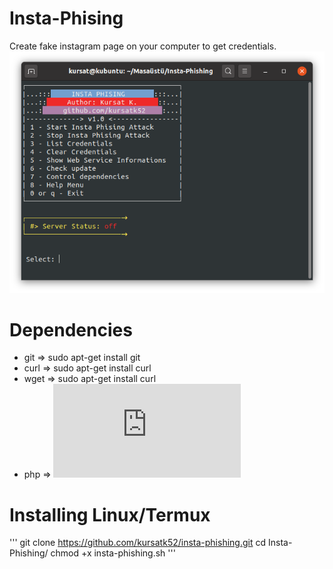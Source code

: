 # Insta-Phising
Create fake instagram page on your computer to get credentials.
![Program Main Menu](https://raw.githubusercontent.com/kursatk52/insta-phishing/master/images/insta-phishing-main-menu.png)

# Dependencies
* git  => sudo apt-get install git
* curl => sudo apt-get install curl
* wget => sudo apt-get install curl
* php  => ![Php Installation on Linux](https://www.php.net/manual/en/install.unix.debian.php)


# Installing Linux/Termux
'''
git clone https://github.com/kursatk52/insta-phishing.git
cd Insta-Phishing/
chmod +x insta-phishing.sh
'''
